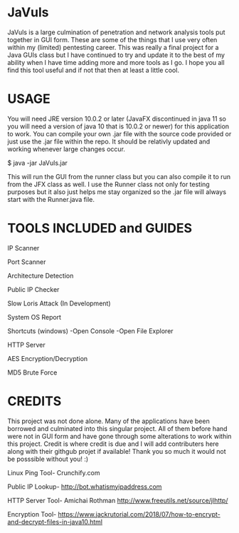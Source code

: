 # JaVuls
JaVuls is a large culmination of penetration and network analysis tools put together in GUI form. These are some of the things that I use very often within my (limited) pentesting career. This was really a final project for a Java GUIs class but I have continued to try and update it to the best of my ability when I have time adding more and more tools as I go. I hope you all find this tool useful and if not that then at least a little cool. 

# USAGE
You will need JRE version 10.0.2 or later (JavaFX discontinued in java 11 so you will need a version of java 10 that is 10.0.2 or newer) for this application to work. You can compile your own .jar file with the source code provided or just use the .jar file within the repo. It should be relativly updated and working whenever large changes occur. 

$ java -jar JaVuls.jar

This will run the GUI from the runner class but you can also compile it to run from the JFX class as well. I use the Runner class not only for testing purposes but it also just helps me stay organized so the .jar file will always start with the Runner.java file.

# TOOLS INCLUDED and GUIDES
IP Scanner

Port Scanner

Architecture Detection

Public IP Checker

Slow Loris Attack (In Development)

System OS Report

Shortcuts (windows)
-Open Console
-Open File Explorer

HTTP Server

AES Encryption/Decryption

MD5 Brute Force

# CREDITS
This project was not done alone. Many of the applications have been borrowed and culminated into this singular project. All of them before hand were not in GUI form and have gone through some alterations to work within this project. Credit is where credit is due and I will add contributers here along with their githgub projet if available! Thank you so much it would not be posssible without you! :)

Linux Ping Tool-
Crunchify.com

Public IP Lookup-
http://bot.whatismyipaddress.com

HTTP Server Tool-
Amichai Rothman
http://www.freeutils.net/source/jlhttp/

Encryption Tool-
https://www.jackrutorial.com/2018/07/how-to-encrypt-and-decrypt-files-in-java10.html
